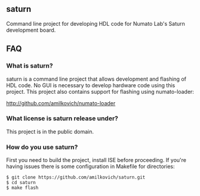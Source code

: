 ## saturn

Command line project for developing HDL code for Numato Lab's Saturn development
board.

## FAQ

### What is saturn?

saturn is a command line project that allows development and flashing of HDL
code. No GUI is necessary to develop hardware code using this project. This
project also contains support for flashing using numato-loader:

http://github.com/amilkovich/numato-loader

### What license is saturn release under?

This project is in the public domain.

### How do you use saturn?

First you need to build the project, install ISE before proceeding. If you're
having issues there is some configuration in Makefile for directories:

	$ git clone https://github.com/amilkovich/saturn.git
	$ cd saturn
	$ make flash
